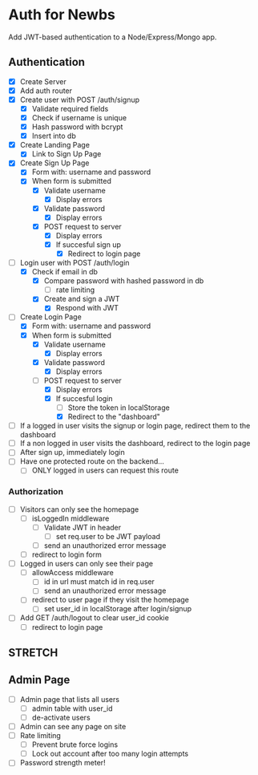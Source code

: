 # Auth for Newbs

Add JWT-based authentication to a Node/Express/Mongo app.

## Authentication
* [x] Create Server
* [x] Add auth router
* [x] Create user with POST /auth/signup
  * [x] Validate required fields
  * [x] Check if username is unique
  * [x] Hash password with bcrypt
  * [x] Insert into db
* [x] Create Landing Page
  * [x] Link to Sign Up Page
* [x] Create Sign Up Page
  * [x] Form with: username and password
  * [x] When form is submitted
    * [x] Validate username
      * [x] Display errors
    * [x] Validate password
      * [x] Display errors
    * [x] POST request to server
      * [x] Display errors
      * [x] If succesful sign up
        * [x] Redirect to login page
* [ ] Login user with POST /auth/login
  * [x] Check if email in db
    * [x] Compare password with hashed password in db
      * [ ] rate limiting
    * [x] Create and sign a JWT
      * [x] Respond with JWT
* [ ] Create Login Page
  * [x] Form with: username and password
  * [x] When form is submitted
    * [x] Validate username
      * [x] Display errors
    * [x] Validate password
      * [x] Display errors
    * [ ] POST request to server
      * [x] Display errors
      * [x] If succesful login
        * [ ] Store the token in localStorage
        * [x] Redirect to the "dashboard"
* [ ] If a logged in user visits the signup or login page, redirect them to the dashboard
* [ ] If a non logged in user visits the dashboard, redirect to the login page
* [ ] After sign up, immediately login
* [ ] Have one protected route on the backend...
  * [ ] ONLY logged in users can request this route

### Authorization
* [ ] Visitors can only see the homepage
  * [ ] isLoggedIn middleware
    * [ ] Validate JWT in header
      * [ ] set req.user to be JWT payload
    * [ ] send an unauthorized error message
  * [ ] redirect to login form
* [ ] Logged in users can only see their page
  * [ ] allowAccess middleware
    * [ ] id in url must match id in req.user
    * [ ] send an unauthorized error message
  * [ ] redirect to user page if they visit the homepage
    * [ ] set user_id in localStorage after login/signup
* [ ] Add GET /auth/logout to clear user_id cookie
  * [ ] redirect to login page

## STRETCH

## Admin Page
* [ ] Admin page that lists all users
  * [ ] admin table with user_id
  * [ ] de-activate users
* [ ] Admin can see any page on site
* [ ] Rate limiting
  * [ ] Prevent brute force logins
  * [ ] Lock out account after too many login attempts
* [ ] Password strength meter!